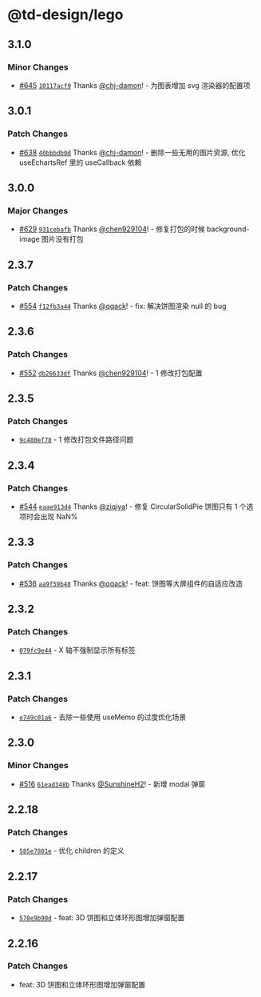 # @td-design/lego

## 3.1.0

### Minor Changes

- [#645](https://github.com/thundersdata-frontend/td-design/pull/645) [`10117acf9`](https://github.com/thundersdata-frontend/td-design/commit/10117acf92f6e4fe6d7600fc439686e7f916d966) Thanks [@chj-damon](https://github.com/chj-damon)! - 为图表增加 svg 渲染器的配置项

## 3.0.1

### Patch Changes

- [#638](https://github.com/thundersdata-frontend/td-design/pull/638) [`40bbbdb0d`](https://github.com/thundersdata-frontend/td-design/commit/40bbbdb0d1e4d11a9245fa782d84529312694ed7) Thanks [@chj-damon](https://github.com/chj-damon)! - 删除一些无用的图片资源, 优化 useEchartsRef 里的 useCallback 依赖

## 3.0.0

### Major Changes

- [#629](https://github.com/thundersdata-frontend/td-design/pull/629) [`931cebafb`](https://github.com/thundersdata-frontend/td-design/commit/931cebafb99ab21e18dd8957fff394b07cf573b1) Thanks [@chen929104](https://github.com/chen929104)! - 修复打包的时候 background-image 图片没有打包

## 2.3.7

### Patch Changes

- [#554](https://github.com/thundersdata-frontend/td-design/pull/554) [`f12fb3a44`](https://github.com/thundersdata-frontend/td-design/commit/f12fb3a4429e9e80878b55b38185308f82b45da8) Thanks [@qqack](https://github.com/qqack)! - fix: 解决饼图渲染 null 的 bug

## 2.3.6

### Patch Changes

- [#552](https://github.com/thundersdata-frontend/td-design/pull/552) [`db26633df`](https://github.com/thundersdata-frontend/td-design/commit/db26633df44d2d796fdc69c62020f28e9b09190a) Thanks [@chen929104](https://github.com/chen929104)! - 1 修改打包配置

## 2.3.5

### Patch Changes

- [`9c480ef78`](https://github.com/thundersdata-frontend/td-design/commit/9c480ef7847c86e551097a8d1ef6ff98c192f79d) - 1 修改打包文件路径问题

## 2.3.4

### Patch Changes

- [#544](https://github.com/thundersdata-frontend/td-design/pull/544) [`eaae913d4`](https://github.com/thundersdata-frontend/td-design/commit/eaae913d4edd24533f5119272f8d48cb0b4a5ef9) Thanks [@ziqiya](https://github.com/ziqiya)! - 修复 CircularSolidPie 饼图只有 1 个选项时会出现 NaN%

## 2.3.3

### Patch Changes

- [#536](https://github.com/thundersdata-frontend/td-design/pull/536) [`aa9f59b48`](https://github.com/thundersdata-frontend/td-design/commit/aa9f59b4865666b03c805151087b4485072b949a) Thanks [@qqack](https://github.com/qqack)! - feat: 饼图等大屏组件的自适应改造

## 2.3.2

### Patch Changes

- [`079fc9e44`](https://github.com/thundersdata-frontend/td-design/commit/079fc9e4482b3be0d29524b0c7d826dcebf8b6b8) - X 轴不强制显示所有标签

## 2.3.1

### Patch Changes

- [`e749c01a6`](https://github.com/thundersdata-frontend/td-design/commit/e749c01a6daa53c1171104b30b720dc3625ce1f9) - 去除一些使用 useMemo 的过度优化场景

## 2.3.0

### Minor Changes

- [#516](https://github.com/thundersdata-frontend/td-design/pull/516) [`61ead348b`](https://github.com/thundersdata-frontend/td-design/commit/61ead348bd4e96cef1f6dd2e992c004876cbb15a) Thanks [@SunshineH2](https://github.com/SunshineH2)! - 新增 modal 弹窗

## 2.2.18

### Patch Changes

- [`585e7801e`](https://github.com/thundersdata-frontend/td-design/commit/585e7801e246a25f2dfa647a4dd9e6a5800b5f3c) - 优化 children 的定义

## 2.2.17

### Patch Changes

- [`578e9b90d`](https://github.com/thundersdata-frontend/td-design/commit/578e9b90d67c39163f544b4190e09e97ec2fb016) - feat: 3D 饼图和立体环形图增加弹窗配置

## 2.2.16

### Patch Changes

- feat: 3D 饼图和立体环形图增加弹窗配置
